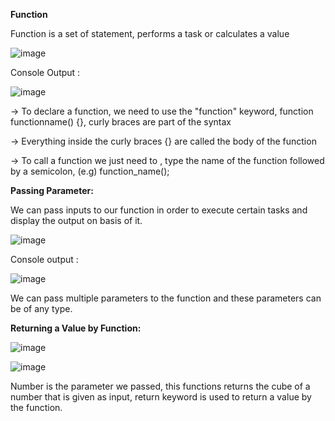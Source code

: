 **Function**

Function is a set of statement, performs a task or calculates a value

![image](https://user-images.githubusercontent.com/40134790/145682212-a414b743-dad2-45a3-8f95-670b78311615.png)

Console Output :

![image](https://user-images.githubusercontent.com/40134790/145682322-317a58ed-9ccd-4c80-b6b5-b525d191832d.png)


-> To declare a function, we need to use the "function" keyword, function functionname() {}, curly braces are part of the syntax

-> Everything inside the curly braces {} are called the body of the function

-> To call a function we just need to , type the name of the function followed by a semicolon, (e.g) function_name();

**Passing Parameter:**

We can pass inputs to our function in order to execute certain tasks and display the output on basis of it.

![image](https://user-images.githubusercontent.com/40134790/145683958-5365d885-a0f2-4ad3-8c44-19ad16628e7e.png)

Console output :

![image](https://user-images.githubusercontent.com/40134790/145683968-9c473f75-800e-4343-98c8-50f8da46e5c8.png)

We can pass multiple parameters to the function and these parameters can be of any type.


**Returning a Value by Function:**

![image](https://user-images.githubusercontent.com/40134790/145684223-2bb6c623-bf48-417f-92d2-a9d8d5011ca0.png)

![image](https://user-images.githubusercontent.com/40134790/145684234-f9177162-c0db-4472-863e-32dfb03f0d65.png)

Number is the parameter we passed, this functions returns the cube of a number that is given as input, return keyword is used to return a value by the function.
